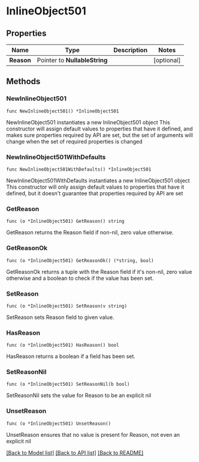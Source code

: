 # InlineObject501

## Properties

Name | Type | Description | Notes
------------ | ------------- | ------------- | -------------
**Reason** | Pointer to **NullableString** |  | [optional] 

## Methods

### NewInlineObject501

`func NewInlineObject501() *InlineObject501`

NewInlineObject501 instantiates a new InlineObject501 object
This constructor will assign default values to properties that have it defined,
and makes sure properties required by API are set, but the set of arguments
will change when the set of required properties is changed

### NewInlineObject501WithDefaults

`func NewInlineObject501WithDefaults() *InlineObject501`

NewInlineObject501WithDefaults instantiates a new InlineObject501 object
This constructor will only assign default values to properties that have it defined,
but it doesn't guarantee that properties required by API are set

### GetReason

`func (o *InlineObject501) GetReason() string`

GetReason returns the Reason field if non-nil, zero value otherwise.

### GetReasonOk

`func (o *InlineObject501) GetReasonOk() (*string, bool)`

GetReasonOk returns a tuple with the Reason field if it's non-nil, zero value otherwise
and a boolean to check if the value has been set.

### SetReason

`func (o *InlineObject501) SetReason(v string)`

SetReason sets Reason field to given value.

### HasReason

`func (o *InlineObject501) HasReason() bool`

HasReason returns a boolean if a field has been set.

### SetReasonNil

`func (o *InlineObject501) SetReasonNil(b bool)`

 SetReasonNil sets the value for Reason to be an explicit nil

### UnsetReason
`func (o *InlineObject501) UnsetReason()`

UnsetReason ensures that no value is present for Reason, not even an explicit nil

[[Back to Model list]](../README.md#documentation-for-models) [[Back to API list]](../README.md#documentation-for-api-endpoints) [[Back to README]](../README.md)



